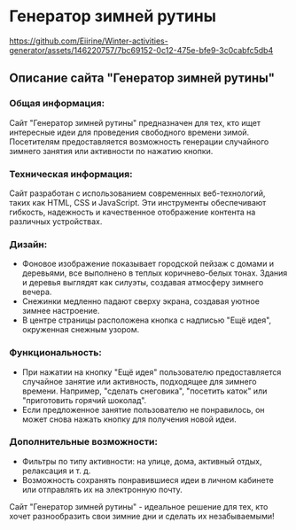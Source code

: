 # Генератор зимней рутины


https://github.com/Eiirine/Winter-activities-generator/assets/146220757/7bc69152-0c12-475e-bfe9-3c0cabfc5db4


## Описание сайта "Генератор зимней рутины"

### Общая информация:
Сайт "Генератор зимней рутины" предназначен для тех, кто ищет интересные идеи для проведения свободного времени зимой. Посетителям предоставляется возможность генерации случайного зимнего занятия или активности по нажатию кнопки.

### Техническая информация:
Сайт разработан с использованием современных веб-технологий, таких как HTML, CSS и JavaScript. Эти инструменты обеспечивают гибкость, надежность и качественное отображение контента на различных устройствах.

### Дизайн:
- Фоновое изображение показывает городской пейзаж с домами и деревьями, все выполнено в теплых коричнево-белых тонах. Здания и деревья выглядят как силуэты, создавая атмосферу зимнего вечера.
- Снежинки медленно падают сверху экрана, создавая уютное зимнее настроение.
- В центре страницы расположена кнопка с надписью "Ещё идея", окруженная снежным узором.

### Функциональность:
- При нажатии на кнопку "Ещё идея" пользователю предоставляется случайное занятие или активность, подходящее для зимнего времени. Например, "сделать снеговика", "посетить каток" или "приготовить горячий шоколад".
- Если предложенное занятие пользователю не понравилось, он может снова нажать кнопку для получения новой идеи.

### Дополнительные возможности:
- Фильтры по типу активности: на улице, дома, активный отдых, релаксация и т. д.
- Возможность сохранять понравившиеся идеи в личном кабинете или отправлять их на электронную почту.

Сайт "Генератор зимней рутины" - идеальное решение для тех, кто хочет разнообразить свои зимние дни и сделать их незабываемыми!
